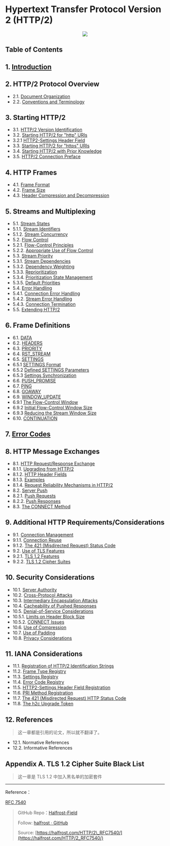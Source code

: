 # Hypertext Transfer Protocol Version 2 (HTTP/2)


<p align='center'>
<img src='https://img.halfrost.com/Blog/ArticleImage/129_0.png'>
</p>


## Table of Contents

## 1. [Introduction](https://github.com/halfrost/Halfrost-Field/blob/master/contents/Protocol/HTTP:2-begin.md#%E8%A7%A3%E5%BC%80-http2-%E7%9A%84%E9%9D%A2%E7%BA%B1http2-%E6%98%AF%E5%A6%82%E4%BD%95%E5%BB%BA%E7%AB%8B%E8%BF%9E%E6%8E%A5%E7%9A%84)
   
## 2. HTTP/2 Protocol Overview

- 2.1. [Document Organization](https://github.com/halfrost/Halfrost-Field/blob/master/contents/Protocol/HTTP:2-begin.md#%E4%B8%80-http2-protocol-overview)  
- 2.2. [Conventions and Terminology](https://github.com/halfrost/Halfrost-Field/blob/master/contents/Protocol/HTTP:2-begin.md#%E4%B8%80-http2-protocol-overview)  
   
## 3. Starting HTTP/2

- 3.1. [HTTP/2 Version Identification](https://github.com/halfrost/Halfrost-Field/blob/master/contents/Protocol/HTTP:2-begin.md#1-http2-version-identification)
- 3.2. [Starting HTTP/2 for "http" URIs](https://github.com/halfrost/Halfrost-Field/blob/master/contents/Protocol/HTTP:2-begin.md#2-starting-http2-for-http-uris)
- 3.2.1 [HTTP2-Settings Header Field](https://github.com/halfrost/Halfrost-Field/blob/master/contents/Protocol/HTTP:2-begin.md#3-http2-settings-header-field)  
- 3.3. [Starting HTTP/2 for "https" URIs](https://github.com/halfrost/Halfrost-Field/blob/master/contents/Protocol/HTTP:2-begin.md#4-starting-http2-for-https-uris)
- 3.4. [Starting HTTP/2 with Prior Knowledge](https://github.com/halfrost/Halfrost-Field/blob/master/contents/Protocol/HTTP:2-begin.md#5-starting-http2-with-prior-knowledge)
- 3.5. [HTTP/2 Connection Preface](https://github.com/halfrost/Halfrost-Field/blob/master/contents/Protocol/HTTP:2-begin.md#6-http2-connection-preface) 
  
  
## 4. HTTP Frames 

- 4.1. [Frame Format](https://github.com/halfrost/Halfrost-Field/blob/master/contents/Protocol/HTTP:2-HTTP-Frames.md#%E4%B8%80-frame-format-%E5%B8%A7%E6%A0%BC%E5%BC%8F)    
- 4.2. [Frame Size](https://github.com/halfrost/Halfrost-Field/blob/master/contents/Protocol/HTTP:2-HTTP-Frames.md#%E4%BA%8C-frame-size-%E5%B8%A7%E5%A4%A7%E5%B0%8F)
- 4.3. [Header Compression and Decompression](https://github.com/halfrost/Halfrost-Field/blob/master/contents/Protocol/HTTP:2-HTTP-Frames.md#%E4%B8%89-header-compression-and-decompression)
   
## 5. Streams and Multiplexing

- 5.1. [Stream States](https://github.com/halfrost/Halfrost-Field/blob/master/contents/Protocol/HTTP:2-HTTP-Frames.md#%E5%9B%9B-stream-%E6%B5%81%E7%8A%B6%E6%80%81%E6%9C%BA)   
- 5.1.1. [Stream Identifiers](https://github.com/halfrost/Halfrost-Field/blob/master/contents/Protocol/HTTP:2-HTTP-Frames.md#1-stream-%E6%A0%87%E8%AF%86%E7%AC%A6) 
- 5.1.2. [Stream Concurrency](https://github.com/halfrost/Halfrost-Field/blob/master/contents/Protocol/HTTP:2-HTTP-Frames.md#2-stream-%E5%B9%B6%E5%8F%91) 
- 5.2. [Flow Control](https://github.com/halfrost/Halfrost-Field/blob/master/contents/Protocol/HTTP:2-HTTP-Frames.md#%E4%BA%94-%E6%B5%81%E9%87%8F%E6%8E%A7%E5%88%B6)
- 5.2.1. [Flow-Control Principles](https://github.com/halfrost/Halfrost-Field/blob/master/contents/Protocol/HTTP:2-HTTP-Frames.md#1-%E6%B5%81%E9%87%8F%E6%8E%A7%E5%88%B6%E5%8E%9F%E5%88%99) 
- 5.2.2. [Appropriate Use of Flow Control](https://github.com/halfrost/Halfrost-Field/blob/master/contents/Protocol/HTTP:2-HTTP-Frames.md#2-%E9%80%82%E5%BD%93%E7%9A%84%E4%BD%BF%E7%94%A8%E6%B5%81%E9%87%8F%E6%8E%A7%E5%88%B6)   
- 5.3. [Stream Priority](https://github.com/halfrost/Halfrost-Field/blob/master/contents/Protocol/HTTP:2-HTTP-Frames.md#%E5%85%AD-stream-%E4%BC%98%E5%85%88%E7%BA%A7)
- 5.3.1. [Stream Dependencies](https://github.com/halfrost/Halfrost-Field/blob/master/contents/Protocol/HTTP:2-HTTP-Frames.md#1-stream-%E4%BE%9D%E8%B5%96)
- 5.3.2. [Dependency Weighting](https://github.com/halfrost/Halfrost-Field/blob/master/contents/Protocol/HTTP:2-HTTP-Frames.md#2-%E4%BE%9D%E8%B5%96%E6%9D%83%E9%87%8D)
- 5.3.3. [Reprioritization](https://github.com/halfrost/Halfrost-Field/blob/master/contents/Protocol/HTTP:2-HTTP-Frames.md#3-%E4%BC%98%E5%85%88%E7%BA%A7%E8%B0%83%E6%95%B4)
- 5.3.4. [Prioritization State Management](https://github.com/halfrost/Halfrost-Field/blob/master/contents/Protocol/HTTP:2-HTTP-Frames.md#4-%E4%BC%98%E5%85%88%E7%BA%A7%E7%9A%84%E7%8A%B6%E6%80%81%E7%AE%A1%E7%90%86)
- 5.3.5. [Default Priorities](https://github.com/halfrost/Halfrost-Field/blob/master/contents/Protocol/HTTP:2-HTTP-Frames.md#5-%E9%BB%98%E8%AE%A4%E4%BC%98%E5%85%88%E7%BA%A7)
- 5.4. [Error Handling](https://github.com/halfrost/Halfrost-Field/blob/master/contents/Protocol/HTTP:2-HTTP-Frames.md#%E4%B8%83-%E9%94%99%E8%AF%AF%E5%A4%84%E7%90%86)
- 5.4.1. [Connection Error Handling](https://github.com/halfrost/Halfrost-Field/blob/master/contents/Protocol/HTTP:2-HTTP-Frames.md#1-%E8%BF%9E%E6%8E%A5%E9%94%99%E8%AF%AF%E7%9A%84%E9%94%99%E8%AF%AF%E5%A4%84%E7%90%86)
- 5.4.2. [Stream Error Handling](https://github.com/halfrost/Halfrost-Field/blob/master/contents/Protocol/HTTP:2-HTTP-Frames.md#2-%E6%B5%81%E9%94%99%E8%AF%AF%E7%9A%84%E9%94%99%E8%AF%AF%E5%A4%84%E7%90%86)
- 5.4.3. [Connection Termination](https://github.com/halfrost/Halfrost-Field/blob/master/contents/Protocol/HTTP:2-HTTP-Frames.md#3-%E8%BF%9E%E6%8E%A5%E7%BB%88%E6%AD%A2)   
- 5.5. [Extending HTTP/2](https://github.com/halfrost/Halfrost-Field/blob/master/contents/Protocol/HTTP:2-HTTP-Frames.md#%E5%85%AB-http2-%E4%B8%AD%E7%9A%84%E6%89%A9%E5%B1%95)   

## 6. Frame Definitions

- 6.1. [DATA](https://github.com/halfrost/Halfrost-Field/blob/master/contents/Protocol/HTTP:2-HTTP-Frames-Definitions.md#%E4%B8%80-data-%E5%B8%A7)   
- 6.2. [HEADERS](https://github.com/halfrost/Halfrost-Field/blob/master/contents/Protocol/HTTP:2-HTTP-Frames-Definitions.md#%E4%BA%8C-headers-%E5%B8%A7)   
- 6.3. [PRIORITY](https://github.com/halfrost/Halfrost-Field/blob/master/contents/Protocol/HTTP:2-HTTP-Frames-Definitions.md#%E4%B8%89-priority-%E5%B8%A7)  
- 6.4. [RST\_STREAM](https://github.com/halfrost/Halfrost-Field/blob/master/contents/Protocol/HTTP:2-HTTP-Frames-Definitions.md#%E5%9B%9B-rst_stream-%E5%B8%A7)  
- 6.5. [SETTINGS](https://github.com/halfrost/Halfrost-Field/blob/master/contents/Protocol/HTTP:2-HTTP-Frames-Definitions.md#%E4%BA%94-settings-%E5%B8%A7)
- 6.5.1 [SETTINGS Format](https://github.com/halfrost/Halfrost-Field/blob/master/contents/Protocol/HTTP:2-HTTP-Frames-Definitions.md#1-settings-format)
- 6.5.2 [Defined SETTINGS Parameters](https://github.com/halfrost/Halfrost-Field/blob/master/contents/Protocol/HTTP:2-HTTP-Frames-Definitions.md#2-defined-settings-parameters)
- 6.5.3 [Settings Synchronization](https://github.com/halfrost/Halfrost-Field/blob/master/contents/Protocol/HTTP:2-HTTP-Frames-Definitions.md#3-settings-synchronization)
- 6.6. [PUSH\_PROMISE](https://github.com/halfrost/Halfrost-Field/blob/master/contents/Protocol/HTTP:2-HTTP-Frames-Definitions.md#%E5%85%AD-push_promise-%E5%B8%A7)   
- 6.7. [PING](https://github.com/halfrost/Halfrost-Field/blob/master/contents/Protocol/HTTP:2-HTTP-Frames-Definitions.md#%E4%B8%83-ping-%E5%B8%A7)  
- 6.8. [GOAWAY](https://github.com/halfrost/Halfrost-Field/blob/master/contents/Protocol/HTTP:2-HTTP-Frames-Definitions.md#%E5%85%AB-goaway-%E5%B8%A7)  
- 6.9. [WINDOW\_UPDATE](https://github.com/halfrost/Halfrost-Field/blob/master/contents/Protocol/HTTP:2-HTTP-Frames-Definitions.md#%E4%B9%9D-window_update-%E5%B8%A7)
- 6.9.1 [The Flow-Control Window](https://github.com/halfrost/Halfrost-Field/blob/master/contents/Protocol/HTTP:2-HTTP-Frames-Definitions.md#1-the-flow-control-window)
- 6.9.2 [Initial Flow-Control Window Size](https://github.com/halfrost/Halfrost-Field/blob/master/contents/Protocol/HTTP:2-HTTP-Frames-Definitions.md#2-initial-flow-control-window-size)
- 6.9.3 [Reducing the Stream Window Size](https://github.com/halfrost/Halfrost-Field/blob/master/contents/Protocol/HTTP:2-HTTP-Frames-Definitions.md#3-reducing-the-stream-window-size)
- 6.10. [CONTINUATION](https://github.com/halfrost/Halfrost-Field/blob/master/contents/Protocol/HTTP:2-HTTP-Frames-Definitions.md#%E5%8D%81-continuation-%E5%B8%A7)   

     
## 7. [Error Codes](https://github.com/halfrost/Halfrost-Field/blob/master/contents/Protocol/HTTP:2-HTTP-Frames-Definitions.md#%E5%8D%81%E4%B8%80-error-codes) 


## 8. HTTP Message Exchanges

- 8.1. [HTTP Request/Response Exchange](https://github.com/halfrost/Halfrost-Field/blob/master/contents/Protocol/HTTP:2-HTTP-Semantics.md#%E4%B8%80-http-requestresponse-exchange)
- 8.1.1. [Upgrading from HTTP/2](https://github.com/halfrost/Halfrost-Field/blob/master/contents/Protocol/HTTP:2-HTTP-Semantics.md#1-upgrading-from-http2)
- 8.1.2. [HTTP Header Fields](https://github.com/halfrost/Halfrost-Field/blob/master/contents/Protocol/HTTP:2-HTTP-Semantics.md#2-http-header-fields)
- 8.1.3. [Examples](https://github.com/halfrost/Halfrost-Field/blob/master/contents/Protocol/HTTP:2-HTTP-Semantics.md#3-examples)
- 8.1.4. [Request Reliability Mechanisms in HTTP/2](https://github.com/halfrost/Halfrost-Field/blob/master/contents/Protocol/HTTP:2-HTTP-Semantics.md#4-request-reliability-mechanisms-in-http2) 
- 8.2. [Server Push](https://github.com/halfrost/Halfrost-Field/blob/master/contents/Protocol/HTTP:2-HTTP-Semantics.md#%E4%BA%8C-server-push)
- 8.2.1. [Push Requests](https://github.com/halfrost/Halfrost-Field/blob/master/contents/Protocol/HTTP:2-HTTP-Semantics.md#1-push-requests)
- 8.2.2. [Push Responses](https://github.com/halfrost/Halfrost-Field/blob/master/contents/Protocol/HTTP:2-HTTP-Semantics.md#2-push-responses)
- 8.3. [The CONNECT Method](https://github.com/halfrost/Halfrost-Field/blob/master/contents/Protocol/HTTP:2-HTTP-Semantics.md#%E4%B8%89-the-connect-method)   

## 9. Additional HTTP Requirements/Considerations

- 9.1. [Connection Management](https://github.com/halfrost/Halfrost-Field/blob/master/contents/Protocol/HTTP:2-Considerations.md#1-%E8%BF%9E%E6%8E%A5%E7%AE%A1%E7%90%86)
- 9.1.1. [Connection Reuse](https://github.com/halfrost/Halfrost-Field/blob/master/contents/Protocol/HTTP:2-Considerations.md#1-%E8%BF%9E%E6%8E%A5%E9%87%8D%E7%94%A8)
- 9.1.2. [The 421 (Misdirected Request) Status Code](https://github.com/halfrost/Halfrost-Field/blob/master/contents/Protocol/HTTP:2-Considerations.md#2-421-%E7%8A%B6%E6%80%81%E7%A0%81)
- 9.2. [Use of TLS Features](https://github.com/halfrost/Halfrost-Field/blob/master/contents/Protocol/HTTP:2-Considerations.md#2-%E4%BD%BF%E7%94%A8-tls-%E7%89%B9%E6%80%A7) 
- 9.2.1. [TLS 1.2 Features](https://github.com/halfrost/Halfrost-Field/blob/master/contents/Protocol/HTTP:2-Considerations.md#1-tls-12-%E7%89%B9%E6%80%A7)
- 9.2.2. [TLS 1.2 Cipher Suites](https://github.com/halfrost/Halfrost-Field/blob/master/contents/Protocol/HTTP:2-Considerations.md#2-tls-12-%E5%8A%A0%E5%AF%86%E5%A5%97%E4%BB%B6)
 

## 10. Security Considerations

- 10.1. [Server Authority](https://github.com/halfrost/Halfrost-Field/blob/master/contents/Protocol/HTTP:2-Considerations.md#1-%E6%9C%8D%E5%8A%A1%E5%99%A8%E6%9D%83%E9%99%90)
- 10.2. [Cross-Protocol Attacks](https://github.com/halfrost/Halfrost-Field/blob/master/contents/Protocol/HTTP:2-Considerations.md#2-%E8%B7%A8%E5%8D%8F%E8%AE%AE%E6%94%BB%E5%87%BB) 
- 10.3. [Intermediary Encapsulation Attacks](https://github.com/halfrost/Halfrost-Field/blob/master/contents/Protocol/HTTP:2-Considerations.md#3-%E4%B8%AD%E9%97%B4%E4%BB%B6%E5%B0%81%E8%A3%85%E6%94%BB%E5%87%BB) 
- 10.4. [Cacheability of Pushed Responses](https://github.com/halfrost/Halfrost-Field/blob/master/contents/Protocol/HTTP:2-Considerations.md#4-%E6%8E%A8%E9%80%81%E5%93%8D%E5%BA%94%E7%9A%84%E5%8F%AF%E7%BC%93%E5%AD%98%E6%80%A7) 
- 10.5. [Denial-of-Service Considerations](https://github.com/halfrost/Halfrost-Field/blob/master/contents/Protocol/HTTP:2-Considerations.md#5-%E5%85%B3%E4%BA%8E%E6%8B%92%E7%BB%9D%E6%9C%8D%E5%8A%A1) 
- 10.5.1. [Limits on Header Block Size](https://github.com/halfrost/Halfrost-Field/blob/master/contents/Protocol/HTTP:2-Considerations.md#1-%E9%99%90%E5%88%B6%E5%A4%B4%E5%9D%97%E5%A4%A7%E5%B0%8F) 
- 10.5.2. [CONNECT Issues](https://github.com/halfrost/Halfrost-Field/blob/master/contents/Protocol/HTTP:2-Considerations.md#2-%E8%BF%9E%E6%8E%A5%E9%97%AE%E9%A2%98) 
- 10.6. [Use of Compression](https://github.com/halfrost/Halfrost-Field/blob/master/contents/Protocol/HTTP:2-Considerations.md#6-%E4%BD%BF%E7%94%A8%E5%8E%8B%E7%BC%A9) 
- 10.7. [Use of Padding](https://github.com/halfrost/Halfrost-Field/blob/master/contents/Protocol/HTTP:2-Considerations.md#7-%E4%BD%BF%E7%94%A8%E5%A1%AB%E5%85%85) 
- 10.8. [Privacy Considerations](https://github.com/halfrost/Halfrost-Field/blob/master/contents/Protocol/HTTP:2-Considerations.md#8-%E5%85%B3%E4%BA%8E%E9%9A%90%E7%A7%81%E7%9A%84%E6%B3%A8%E6%84%8F%E4%BA%8B%E9%A1%B9) 


## 11. IANA Considerations

- 11.1. [Registration of HTTP/2 Identification Strings](https://github.com/halfrost/Halfrost-Field/blob/master/contents/Protocol/HTTP:2-Considerations.md#1-http2-%E6%A0%87%E8%AF%86%E5%AD%97%E7%AC%A6%E4%B8%B2%E6%B3%A8%E5%86%8C) 
- 11.2. [Frame Type Registry](https://github.com/halfrost/Halfrost-Field/blob/master/contents/Protocol/HTTP:2-Considerations.md#2-%E5%B8%A7%E7%B1%BB%E5%9E%8B%E6%B3%A8%E5%86%8C) 
- 11.3. [Settings Registry](https://github.com/halfrost/Halfrost-Field/blob/master/contents/Protocol/HTTP:2-Considerations.md#3-settings-%E6%B3%A8%E5%86%8C) 
- 11.4. [Error Code Registry](https://github.com/halfrost/Halfrost-Field/blob/master/contents/Protocol/HTTP:2-Considerations.md#4-%E9%94%99%E8%AF%AF%E7%A0%81%E6%B3%A8%E5%86%8C) 
- 11.5. [HTTP2-Settings Header Field Registration](https://github.com/halfrost/Halfrost-Field/blob/master/contents/Protocol/HTTP:2-Considerations.md#5-http2-settings-%E5%A4%B4%E5%AD%97%E6%AE%B5%E6%B3%A8%E5%86%8C) 
- 11.6. [PRI Method Registration](https://github.com/halfrost/Halfrost-Field/blob/master/contents/Protocol/HTTP:2-Considerations.md#6-pri-%E6%96%B9%E6%B3%95%E6%B3%A8%E5%86%8C) 
- 11.7. [The 421 (Misdirected Request) HTTP Status Code](https://github.com/halfrost/Halfrost-Field/blob/master/contents/Protocol/HTTP:2-Considerations.md#7-421-http-%E7%8A%B6%E6%80%81%E7%A0%81) 
- 11.8. [The h2c Upgrade Token](https://github.com/halfrost/Halfrost-Field/blob/master/contents/Protocol/HTTP:2-Considerations.md#8-%E5%85%B3%E4%BA%8E-h2c-%E5%8D%87%E7%BA%A7-token) 


## 12. References

> 这一章都是引用的论文，所以就不翻译了。

- 12.1. Normative References 
- 12.2. Informative References 

## Appendix A. TLS 1.2 Cipher Suite Black List

> 这一章是 TLS 1.2 中加入黑名单的加密套件



------------------------------------------------------

Reference：
  
[RFC 7540](https://tools.ietf.org/html/rfc7540)

> GitHub Repo：[Halfrost-Field](HTTPS://github.com/halfrost/Halfrost-Field)
> 
> Follow: [halfrost · GitHub](HTTPS://github.com/halfrost)
>
> Source: [https://halfrost.com/HTTP/2\_RFC7540/](https://halfrost.com/HTTP/2_RFC7540/)